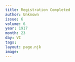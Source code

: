 ```yaml
---
title: Registration Completed
author: Unknown
issue: 6
volume: 6
year: 1917
month: 23
day: VI
tags:
layout: page.njk
image:
---
```



